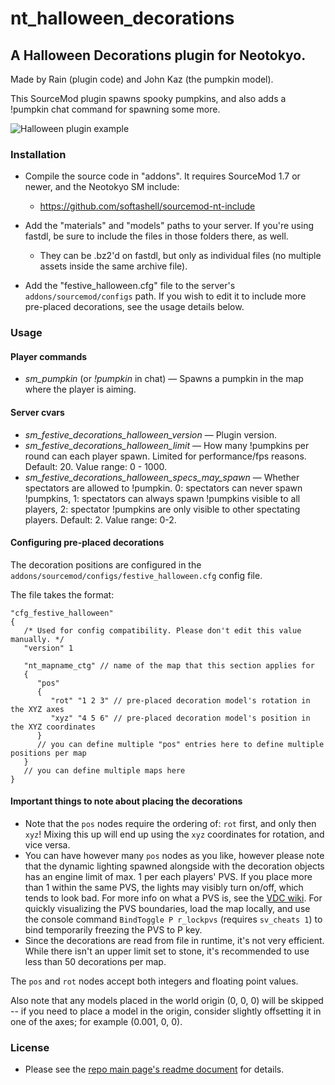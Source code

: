 # nt_halloween_decorations

## A Halloween Decorations plugin for Neotokyo.

Made by Rain (plugin code) and John Kaz (the pumpkin model).

This SourceMod plugin spawns spooky pumpkins, and also adds a !pumpkin chat command for spawning some more.

![Halloween plugin example](https://github.com/Rainyan/nt-festive-decorations/raw/master/example_images/halloween.jpg "Halloween plugin example")

### Installation

* Compile the source code in "addons". It requires SourceMod 1.7 or newer, and the Neotokyo SM include:
    * https://github.com/softashell/sourcemod-nt-include

* Add the "materials" and "models" paths to your server. If you're using fastdl, be sure to include the files in those folders there, as well.
    * They can be .bz2'd on fastdl, but only as individual files (no multiple assets inside the same archive file).

* Add the  "festive_halloween.cfg" file to the server's `addons/sourcemod/configs` path. If you wish to edit it to include more pre-placed decorations, see the usage details below.

### Usage

#### Player commands
* *sm_pumpkin* (or *!pumpkin* in chat) — Spawns a pumpkin in the map where the player is aiming.

#### Server cvars
* *sm_festive_decorations_halloween_version* — Plugin version.
* *sm_festive_decorations_halloween_limit* — How many !pumpkins per round can each player spawn. Limited for performance/fps reasons. Default: 20. Value range: 0 - 1000.
* *sm_festive_decorations_halloween_specs_may_spawn* — Whether spectators are allowed to !pumpkin. 0: spectators can never spawn !pumpkins, 1: spectators can always spawn !pumpkins visible to all players, 2: spectator !pumpkins are only visible to other spectating players. Default: 2. Value range: 0-2.

#### Configuring pre-placed decorations

The decoration positions are configured in the `addons/sourcemod/configs/festive_halloween.cfg` config file.

The file takes the format:

```kv
"cfg_festive_halloween"
{
   /* Used for config compatibility. Please don't edit this value manually. */
   "version" 1

   "nt_mapname_ctg" // name of the map that this section applies for
   {
      "pos"
      {
         "rot" "1 2 3" // pre-placed decoration model's rotation in the XYZ axes
         "xyz" "4 5 6" // pre-placed decoration model's position in the XYZ coordinates
      }
      // you can define multiple "pos" entries here to define multiple positions per map
   }
   // you can define multiple maps here
}
```

#### Important things to note about placing the decorations

* Note that the `pos` nodes require the ordering of: `rot` first, and only then `xyz`! Mixing this up will end up using the `xyz` coordinates for rotation, and vice versa.
* You can have however many `pos` nodes as you like, however please note that the dynamic lighting spawned alongside with the decoration objects has an engine limit of max. 1 per each players' PVS. If you place more than 1 within the same PVS, the lights may visibly turn on/off, which tends to look bad. For more info on what a PVS is, see the [VDC wiki](https://developer.valvesoftware.com/wiki/PVS). For quickly visualizing the PVS boundaries, load the map locally, and use the console command `BindToggle P r_lockpvs` (requires `sv_cheats 1`) to bind temporarily freezing the PVS to P key.
* Since the decorations are read from file in runtime, it's not very efficient. While there isn't an upper limit set to stone, it's recommended to use less than 50 decorations per map.

The `pos` and `rot` nodes accept both integers and floating point values.

Also note that any models placed in the world origin (0, 0, 0) will be skipped -- if you need to place a model in the origin, consider slightly offsetting it in one of the axes; for example (0.001, 0, 0).

### License

* Please see the [repo main page's readme document](https://github.com/Rainyan/nt-festive-decorations) for details.
